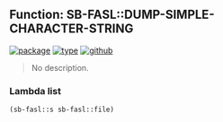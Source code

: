 ## Function: SB-FASL::DUMP-SIMPLE-CHARACTER-STRING
[![package](https://img.shields.io/badge/Package-SB--FASL-5f9ea0.svg?style=social&colorA=999999)](../) [![type](https://img.shields.io/badge/Type-Function-5f9ea0.svg?style=social&colorA=999999)](../#function) [![github](https://img.shields.io/badge/GitHub-View_the_source-5f9ea0.svg?style=social&colorA=999999&logo=github)](https://github.com/sbcl/sbcl/blob/master/src/compiler/target-dump.lisp/) 

> No description.

### Lambda list
```cl
(sb-fasl::s sb-fasl::file)
```
